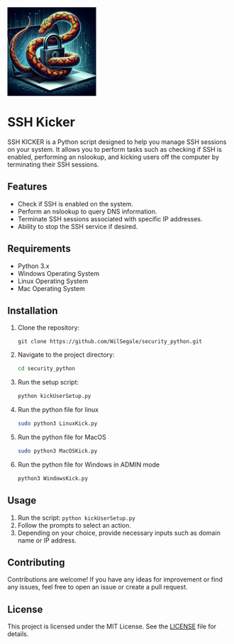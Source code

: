 <img src="Python Security program.JPG" alt="Security python IMG" width="200" height="200">


# SSH Kicker
SSH KICKER is a Python script designed to help you manage SSH sessions on your system. It allows you to perform tasks such as checking if SSH is enabled, performing an nslookup, and kicking users off the computer by terminating their SSH sessions.

## Features

- Check if SSH is enabled on the system.
- Perform an nslookup to query DNS information.
- Terminate SSH sessions associated with specific IP addresses.
- Ability to stop the SSH service if desired.

## Requirements

- Python 3.x
- Windows Operating System
- Linux Operating System
- Mac Operating System

## Installation

1. Clone the repository:

    ```shell
    git clone https://github.com/WilSegale/security_python.git
    ```

2. Navigate to the project directory:

    ```bash
    cd security_python
    ```

3. Run the setup script:

    ```bash
    python kickUserSetup.py
    ```
4. Run the python file for linux
    ```bash     
    sudo python3 LinuxKick.py
    ```

5. Run the python file for MacOS
    ```bash
    sudo python3 MacOSKick.py
    ```
6. Run the python file for Windows in ADMIN mode
    ```bat
    python3 WindowsKick.py
    ```
## Usage

1. Run the script: `python kickUserSetup.py`
2. Follow the prompts to select an action.
3. Depending on your choice, provide necessary inputs such as domain name or IP address.

## Contributing

Contributions are welcome! If you have any ideas for improvement or find any issues, feel free to open an issue or create a pull request.

## License

This project is licensed under the MIT License. See the [LICENSE](LICENSE) file for details.
